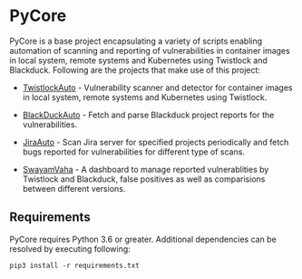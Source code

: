 # PyCore

PyCore is a base project encapsulating a variety of scripts enabling automation of scanning and reporting of vulnerabilities in container images in local system, remote systems and Kubernetes using Twistlock and Blackduck. Following are the projects that make use of this project:

- [TwistlockAuto](https://github.com/sudesh1611/TwistlockAuto) - Vulnerability scanner and detector for container images in local system, remote systems and Kubernetes using Twistlock.

- [BlackDuckAuto](https://github.com/sudesh1611/BlackDuckAuto) - Fetch and parse Blackduck project reports for the vulnerabilities.

- [JiraAuto](https://github.com/sudesh1611/JiraAuto) - Scan Jira server for specified projects periodically and fetch bugs reported for vulnerabilities for different type of scans.

- [SwayamVaha](https://github.com/sudesh1611/SwayamVaha) - A dashboard to manage reported vulnerablities by Twistlock and Blackduck, false positives as well as comparisions between different versions.

## Requirements

PyCore requires Python 3.6 or greater. Additional dependencies can be resolved by executing following:

`pip3 install -r requirements.txt`
